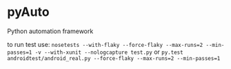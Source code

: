 # pyAuto
Python automation framework

to run test use:
``nosetests --with-flaky --force-flaky --max-runs=2 --min-passes=1 -v --with-xunit --nologcapture test.py``
or
``py.test androidtest/android_real.py --force-flaky --max-runs=2 --min-passes=1``
